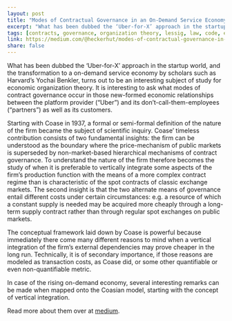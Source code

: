 ```yaml
---
layout: post
title: "Modes of Contractual Governance in an On-Demand Service Economy"
excerpt: "What has been dubbed the ‘Uber-for-X’ approach in the startup world, and the transformation to a on-demand service economy by scholars such as Harvard’s Yochai Benkler, turns out to be an interesting subject of study for economic organization theory."
tags: [contracts, governance, organization theory, lessig, law, code, economics, coase, williamson, competition]
link: https://medium.com/@heckerhut/modes-of-contractual-governance-in-an-on-demand-service-economy-1833629f379b
share: false
---
```


What has been dubbed the ‘Uber-for-X’ approach in the startup world, and the transformation to a on-demand service economy by scholars such as Harvard’s Yochai Benkler, turns out to be an interesting subject of study for economic organization theory. It is interesting to ask what modes of contract governance occur in those new-formed economic relationships between the platform provider (“Uber”) and its don’t-call-them-employees (“partners”) as well as its customers.

Starting with Coase in 1937, a formal or semi-formal definition of the nature of the firm became the subject of scientific inquiry. Coase’ timeless contribution consists of two fundamental insights: the firm can be understood as the boundary where the price-mechanism of public markets is superseded by non-market-based hierarchical mechanisms of contract governance. To understand the nature of the firm therefore becomes the study of when it is preferable to vertically integrate some aspects of the firm’s production function with the means of a more complex contract regime than is characteristic of the spot contracts of classic exchange markets. The second insight is that the two alternate means of governance entail different costs under certain circumstances: e.g. a resource of which a constant supply is needed may be acquired more cheaply through a long-term supply contract rather than through regular spot exchanges on public markets.

The conceptual framework laid down by Coase is powerful because immediately there come many different reasons to mind when a vertical integration of the firm’s external dependencies may prove cheaper in the long run. Technically, it is of secondary importance, if those reasons are modeled as transaction costs, as Coase did, or some other quantifiable or even non-quantifiable metric.

In case of the rising on-demand economy, several interesting remarks can be made when mapped onto the Coasian model, starting with the concept of vertical integration.

Read more about them over at [medium](https://medium.com/@heckerhut/modes-of-contractual-governance-in-an-on-demand-service-economy-1833629f379b).

